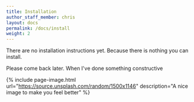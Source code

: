 ```yaml
---
title: Installation
author_staff_member: chris
layout: docs
permalink: /docs/install
weight: 2
---
```

There are no installation instructions yet. Because there is nothing you can install.

Please come back later. When I've done something constructive

{% include page-image.html url="https://source.unsplash.com/random/1500x1146" description="A nice image to make you feel better" %}

